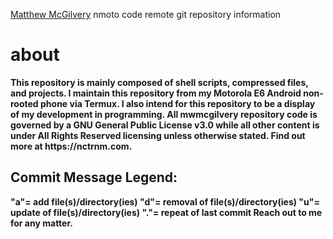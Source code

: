 <meta><u>Matthew McGilvery</u> nmoto code remote git repository information</meta>
<h1>about</h1>
<b>This repository is mainly composed of shell scripts, compressed files, and projects. 
I maintain this repository from my <iu>Motorola E6</iu> Android non-rooted phone via Termux.
I also intend for this repository to be a display of my development in programming. 
All mwmcgilvery repository code is governed by a GNU General Public License v3.0 while all other content is under All Rights Reserved licensing unless otherwise stated. 
Find out more at <l>https://nctrnm.com</l>.
</b>

<h2> Commit Message Legend: </h2>
<b>
"a"= add file(s)/directory(ies)
"d"= removal of file(s)/directory(ies)
"u"= update of file(s)/directory(ies)
"."= repeat of last commit
Reach out to me for any matter.
</b>
